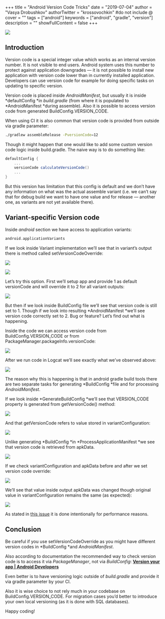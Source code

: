 +++
title = "Android Version Code Tricks"
date = "2019-07-04"
author = "Vasya Drobushkov"
authorTwitter = "krossovochkin" #do not include @
cover = ""
tags = ["android"]
keywords = ["android", "gradle", "version"]
description = ""
showFullContent = false
+++

[![](https://img.shields.io/badge/original-proandroiddev-green#badge)](https://proandroiddev.com/android-version-code-tricks-f63421285ee7)

## Introduction

Version code is a special integer value which works as an internal version number. It is not visible to end users. Android system uses this number to protect against application downgrades — it is not possible to install new application with version code lower than in currently installed application.
Developers can use version code for example for doing specific tasks on updating to specific version.

Version code is placed inside *AndroidManifest*, but usually it is inside *defaultConfig *in *build.gradle* (from where it is populated to *AndroidManifest *during assemble).
Also it is possible to access version code from generated BuildConfig.VERSION_CODE.

When using CI it is also common that version code is provided from outside via gradle parameter:

```bash
./gradlew assembleRelease -PversionCode=12
```

Though it might happen that one would like to add some custom version code logic inside build.gradle. The naive way is to do something like:

```groovy
defaultConfig {
    ...
    versionCode calculateVersionCode()
    ...
}
```

But this version has limitation that this config is default and we don’t have any information on what was the actual assemble variant (i.e. we can’t say that for debug build we want to have one value and for release — another one, as variants are not yet available there).

## Variant-specific Version code

Inside *android* section we have access to application variants:

```groovy
android.applicationVariants
```

If we look inside Variant implementation we’ll see that in variant’s output there is method called setVersionCodeOverride:

![](../../img/1_jYFt6AKQEEfLts8x_xWPkg.png)

![](../../img/1_r5siIglz84s-CAKkpbhACQ.png)

Let’s try this option. First we’ll setup app and provide 1 as default versionCode and will override it to 2 for all variant outputs:

![](../../img/1_Zb2rYB9NwkYlWv7WzdOnXQ.png)

But then if we look inside BuildConfig file we’ll see that version code is still set to 1. Though if we look into resulting *AndroidManifest *we’ll see version code correctly set to 2.
Bug or feature? Let’s find out what is happening.

Inside the code we can access version code from BuildConfig.VERSION_CODE or from PackageManager.packageInfo.versionCode:

![](../../img/1_QYPXdSM6hRmsqkYU2qUkFA.png)

After we run code in Logcat we’ll see exactly what we’ve observed above:

![](../../img/1_NJ-Afc0ZQb3c0liYW9C2yw.png)

The reason why this is happening is that in android gradle build tools there are two separate tasks for generating *BuildConfig *file and for processing *AndroidManifest*.

If we look inside *GenerateBuildConfig *we’ll see that VERSION_CODE property is generated from getVersionCode() method:

![](../../img/1__54jAHC-MPi33AJpJmiN8Q.png)

And that getVersionCode refers to value stored in variantConfiguration:

![](../../img/1_DCW18oMaKmJjxVCtO6DGVw.png)

Unlike generating *BuildConfig *in *ProcessApplicationManifest *we see that version code is retrieved from apkData.

![](../../img/1_grekhtsztmKZXz7ZCV8Wkg.png)

If we check variantConfiguration and apkData before and after we set version code override:

![](../../img/1_VNfzqZdwX79yUuIVSX8BbQ.png)

We’ll see that value inside output apkData was changed though original value in variantConfiguration remains the same (as expected):

![](../../img/1_p7lijVOWWIbu_3r4WLdj5w.png)

As stated in [this issue](https://issuetracker.google.com/issues/37008496) it is done intentionally for performance reasons.

## Conclusion

Be careful if you use setVersionCodeOverride as you might have different version codes in *BuildConfig *and *AndroidManifest*.

Also according to documentation the recommended way to check version code is to access it via *PackageManager*, not via *BuildConfig*:
[**Version your app | Android Developers**](https://developer.android.com/studio/publish/versioning)

Even better is to have versioning logic outside of *build.gradle* and provide it via gradle parameter by your CI.

Also it is wise choice to not rely much in your codebase on BuildConfig.VERSION_CODE. For migration cases you’d better to introduce your own local versioning (as it is done with SQL databases).

Happy coding!
